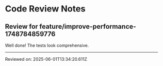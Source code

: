 # Code Review Notes

## Review for feature/improve-performance-1748784859776

Well done! The tests look comprehensive.

---
Reviewed on: 2025-06-01T13:34:20.611Z